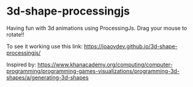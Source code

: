 # 3d-shape-processingjs
Having fun with 3d animations using ProcessingJs. Drag your mouse to rotate!!

To see it working use this link: https://joaovdev.github.io/3d-shape-processingjs/

Inspired by: https://www.khanacademy.org/computing/computer-programming/programming-games-visualizations/programming-3d-shapes/a/generating-3d-shapes
